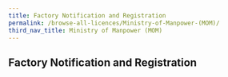 ```yaml
---
title: Factory Notification and Registration
permalink: /browse-all-licences/Ministry-of-Manpower-(MOM)/
third_nav_title: Ministry of Manpower (MOM)
---
```

## Factory Notification and Registration
